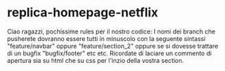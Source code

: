 # replica-homepage-netflix
Ciao ragazzi, pochissime rules per il nostro codice: 
I nomi dei branch che pusherete dovranno essere tutti in minuscolo con la seguente sintassi "feature/navbar" oppure "feature/section_2" oppure se si dovesse trattare di un bugfix "bugfix/footer" etc etc. 
Ricordate di laciare un commento di apertura sia su html che su css per l'inzio della vostra section.
